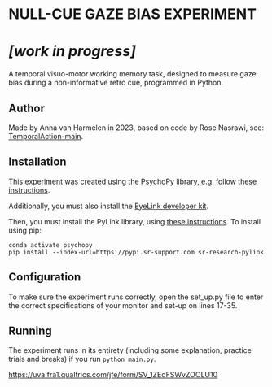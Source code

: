# NULL-CUE GAZE BIAS EXPERIMENT

# ***[work in progress]***

A temporal visuo-motor working memory task, designed to measure gaze bias during a non-informative retro cue, programmed in Python.

## Author
Made by Anna van Harmelen in 2023, based on code by Rose Nasrawi, see: [TemporalAction-main](https://github.com/rosenasrawi/TemporalAction).

## Installation
This experiment was created using the [PsychoPy library](https://www.psychopy.org), e.g. follow [these instructions](https://www.psychopy.org/download.html).

Additionally, you must also install the [EyeLink developer kit](https://www.sr-research.com/support/thread-13.html).

Then, you must install the PyLink library, using [these instructions](https://www.sr-research.com/support/thread-48.html).
To install using pip:

```
conda activate psychopy
pip install --index-url=https://pypi.sr-support.com sr-research-pylink
```

## Configuration
To make sure the experiment runs correctly, open the set_up.py file to enter the correct specifications of your monitor and set-up on lines 17-35.

## Running
The experiment runs in its entirety (including some explanation, practice trials and breaks) if you run `python main.py`.

https://uva.fra1.qualtrics.com/jfe/form/SV_1ZEdFSWvZOOLU10
